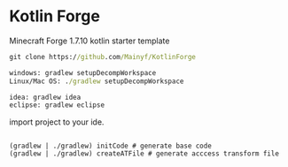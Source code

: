 # Kotlin Forge 

Minecraft Forge 1.7.10 kotlin starter template

```cmd
git clone https://github.com/Mainyf/KotlinForge

windows: gradlew setupDecompWorkspace
Linux/Mac OS: ./gradlew setupDecompWorkspace

idea: gradlew idea
eclipse: gradlew eclipse

```

import project to your ide.

```

(gradlew | ./gradlew) initCode # generate base code
(gradlew | ./gradlew) createATFile # generate acccess transform file

```
